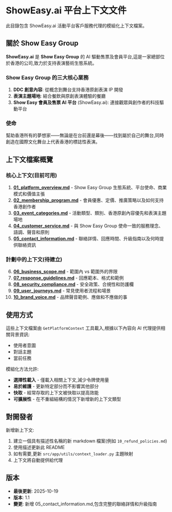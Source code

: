 # ShowEasy.ai 平台上下文文件

此目錄包含 ShowEasy.ai 活動平台客戶服務代理的模組化上下文檔案。

## 關於 Show Easy Group

**ShowEasy.ai** 是 **Show Easy Group** 的 AI 驅動售票及會員平台,這是一家總部位於香港的公司,致力於支持表演藝術生態系統。

### Show Easy Group 的三大核心業務

1. **DDC 創意內容**: 從概念到舞台支持香港原創表演 IP 開發
2. **表演主題場地**: 結合餐飲與原創表演體驗的餐廳
3. **Show Easy 會員及售票 AI 平台** (ShowEasy.ai): 連接觀眾與創作者的科技驅動平台

### 使命
幫助香港所有的夢想家——無論是在台前還是幕後——找到屬於自己的舞台,同時創造在國際文化舞台上代表香港的標誌性表演。

## 上下文檔案概覽

### 核心上下文(目前可用)
1. **[01_platform_overview.md](01_platform_overview.md)** - Show Easy Group 生態系統、平台使命、商業模式和價值主張
2. **[02_membership_program.md](02_membership_program.md)** - 會員優惠、定價、推廣策略以及如何支持香港創作者
3. **[03_event_categories.md](03_event_categories.md)** - 活動類型、類別、香港原創內容優先和表演主題場地
4. **[04_customer_service.md](04_customer_service.md)** - 與 Show Easy Group 使命一致的服務理念、語調、聲音和原則
5. **[05_contact_information.md](05_contact_information.md)** - 聯絡詳情、回應時間、升級指南以及何時提供聯絡資訊

### 計劃中的上下文(待建立)
6. **[06_business_scope.md](06_business_scope.md)** - 範圍內 vs 範圍外的界限
7. **[07_response_guidelines.md](07_response_guidelines.md)** - 回應範本、格式和範例
8. **[08_security_compliance.md](08_security_compliance.md)** - 安全政策、合規性和防護欄
9. **[09_user_journeys.md](09_user_journeys.md)** - 常見使用者流程和場景
10. **[10_brand_voice.md](10_brand_voice.md)** - 品牌聲音範例、應做和不應做的事

## 使用方式

這些上下文檔案由 `GetPlatformContext` 工具載入,根據以下內容向 AI 代理提供相關背景資訊:
- 使用者意圖
- 對話主題
- 當前任務

模組化方法允許:
- **選擇性載入** - 僅載入相關上下文,減少令牌使用量
- **易於維護** - 更新特定部分而不影響其他部分
- **快取** - 經常存取的上下文被快取以提高效能
- **可擴展性** - 在不重組結構的情況下新增新的上下文類型

## 對開發者

新增新上下文:
1. 建立一個具有描述性名稱的新 markdown 檔案(例如 `10_refund_policies.md`)
2. 使用描述更新此 README
3. 如有需要,更新 `src/app/utils/context_loader.py` 主題映射
4. 上下文將自動提供給代理

## 版本
- **最後更新**: 2025-10-19
- **版本**: 1.1
- **變更**: 新增 05_contact_information.md,包含完整的聯絡詳情和升級指南
